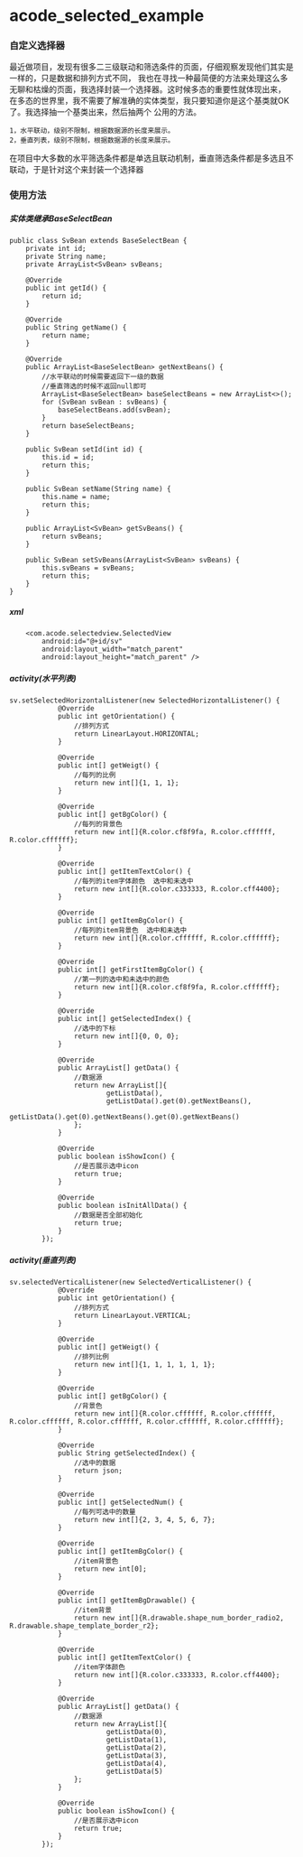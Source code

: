 # acode_selected_example
### 自定义选择器 ###

最近做项目，发现有很多二三级联动和筛选条件的页面，仔细观察发现他们其实是一样的，只是数据和排列方式不同，
我也在寻找一种最简便的方法来处理这么多无聊和枯燥的页面，我选择封装一个选择器。这时候多态的重要性就体现出来，
在多态的世界里，我不需要了解准确的实体类型，我只要知道你是这个基类就OK了。我选择抽一个基类出来，然后抽两个
公用的方法。

    1，水平联动，级别不限制，根据数据源的长度来展示。
    2，垂直列表，级别不限制，根据数据源的长度来展示。

在项目中大多数的水平筛选条件都是单选且联动机制，垂直筛选条件都是多选且不联动，于是针对这个来封装一个选择器

### 使用方法 ###

##### 实体类继承BaseSelectBean ####

    public class SvBean extends BaseSelectBean {
        private int id;
        private String name;
        private ArrayList<SvBean> svBeans;
    
        @Override
        public int getId() {
            return id;
        }
    
        @Override
        public String getName() {
            return name;
        }
    
        @Override
        public ArrayList<BaseSelectBean> getNextBeans() {
            //水平联动的时候需要返回下一级的数据
            //垂直筛选的时候不返回null即可
            ArrayList<BaseSelectBean> baseSelectBeans = new ArrayList<>();
            for (SvBean svBean : svBeans) {
                baseSelectBeans.add(svBean);
            }
            return baseSelectBeans;
        }
    
        public SvBean setId(int id) {
            this.id = id;
            return this;
        }
    
        public SvBean setName(String name) {
            this.name = name;
            return this;
        }
    
        public ArrayList<SvBean> getSvBeans() {
            return svBeans;
        }
    
        public SvBean setSvBeans(ArrayList<SvBean> svBeans) {
            this.svBeans = svBeans;
            return this;
        }
    }

##### xml ####
        <com.acode.selectedview.SelectedView
            android:id="@+id/sv"
            android:layout_width="match_parent"
            android:layout_height="match_parent" />
            
##### activity(水平列表) ####       

    sv.setSelectedHorizontalListener(new SelectedHorizontalListener() {
                @Override
                public int getOrientation() {
                    //排列方式
                    return LinearLayout.HORIZONTAL;
                }
    
                @Override
                public int[] getWeigt() {
                    //每列的比例
                    return new int[]{1, 1, 1};
                }
    
                @Override
                public int[] getBgColor() {
                    //每列的背景色
                    return new int[]{R.color.cf8f9fa, R.color.cffffff, R.color.cffffff};
                }
    
                @Override
                public int[] getItemTextColor() {
                    //每列的item字体颜色  选中和未选中
                    return new int[]{R.color.c333333, R.color.cff4400};
                }
    
                @Override
                public int[] getItemBgColor() {
                    //每列的item背景色  选中和未选中
                    return new int[]{R.color.cffffff, R.color.cffffff};
                }
    
                @Override
                public int[] getFirstItemBgColor() {
                    //第一列的选中和未选中的颜色
                    return new int[]{R.color.cf8f9fa, R.color.cffffff};
                }
    
                @Override
                public int[] getSelectedIndex() {
                    //选中的下标
                    return new int[]{0, 0, 0};
                }
    
                @Override
                public ArrayList[] getData() {
                    //数据源
                    return new ArrayList[]{
                            getListData(),
                            getListData().get(0).getNextBeans(),
                            getListData().get(0).getNextBeans().get(0).getNextBeans()
                    };
                }
    
                @Override
                public boolean isShowIcon() {
                    //是否展示选中icon
                    return true;
                }
    
                @Override
                public boolean isInitAllData() {
                    //数据是否全部初始化
                    return true;
                }
            });
                
##### activity(垂直列表) ####                  

    sv.selectedVerticalListener(new SelectedVerticalListener() {
                @Override
                public int getOrientation() {
                    //排列方式
                    return LinearLayout.VERTICAL;
                }
    
                @Override
                public int[] getWeigt() {
                    //排列比例
                    return new int[]{1, 1, 1, 1, 1, 1};
                }
    
                @Override
                public int[] getBgColor() {
                    //背景色
                    return new int[]{R.color.cffffff, R.color.cffffff, R.color.cffffff, R.color.cffffff, R.color.cffffff, R.color.cffffff};
                }
    
                @Override
                public String getSelectedIndex() {
                    //选中的数据
                    return json;
                }
    
                @Override
                public int[] getSelectedNum() {
                    //每列可选中的数量
                    return new int[]{2, 3, 4, 5, 6, 7};
                }
    
                @Override
                public int[] getItemBgColor() {
                    //item背景色
                    return new int[0];
                }
    
                @Override
                public int[] getItemBgDrawable() {
                    //item背景
                    return new int[]{R.drawable.shape_num_border_radio2, R.drawable.shape_template_border_r2};
                }
    
                @Override
                public int[] getItemTextColor() {
                    //item字体颜色
                    return new int[]{R.color.c333333, R.color.cff4400};
                }
    
                @Override
                public ArrayList[] getData() {
                    //数据源
                    return new ArrayList[]{
                            getListData(0),
                            getListData(1),
                            getListData(2),
                            getListData(3),
                            getListData(4),
                            getListData(5)
                    };
                }
    
                @Override
                public boolean isShowIcon() {
                    //是否展示选中icon
                    return true;
                }
            });